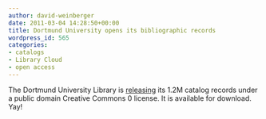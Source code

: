 ```yaml
---
author: david-weinberger
date: 2011-03-04 14:28:50+00:00
title: Dortmund University opens its bibliographic records
wordpress_id: 565
categories:
- catalogs
- Library Cloud
- open access
---
```


The Dortmund University Library is [releasing](http://www.ub.uni-dortmund.de/ubblog/offene-bibliographische-daten) its 1.2M catalog records under a public domain Creative Commons 0 license. It is available for download. Yay!
